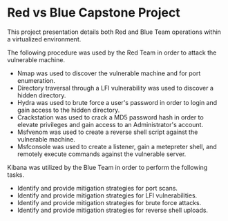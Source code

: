 # Red vs Blue Capstone Project

This project presentation details both Red and Blue Team operations within a virtualized environment.

The following procedure was used by the Red Team in order to attack the vulnerable machine.

* Nmap was used to discover the vulnerable machine and for port enumeration.
* Directory traversal through a LFI vulnerability was used to discover a hidden directory.
* Hydra was used to brute force a user's password in order to login and gain access to the hidden directory.
* Crackstation was used to crack a MD5 password hash in order to elevate privileges and gain access to an Administrator's account.
* Msfvenom was used to create a reverse shell script against the vulnerable machine.
* Msfconsole was used to create a listener, gain a metepreter shell, and remotely execute commands against the vulnerable server.

Kibana was utilized by the Blue Team in order to perform the following tasks.

* Identify and provide mitigation strategies for port scans.
* Identify and provide mitigation strategies for LFI vulnerabilities.
* Identify and provide mitigation strategies for brute force attacks.
* Identify and provide mitigation strategies for reverse shell uploads.